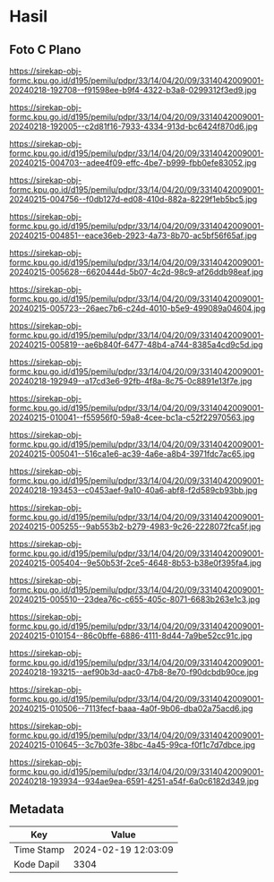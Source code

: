 # Hasil

## Foto C Plano

https://sirekap-obj-formc.kpu.go.id/d195/pemilu/pdpr/33/14/04/20/09/3314042009001-20240218-192708--f91598ee-b9f4-4322-b3a8-0299312f3ed9.jpg

https://sirekap-obj-formc.kpu.go.id/d195/pemilu/pdpr/33/14/04/20/09/3314042009001-20240218-192005--c2d81f16-7933-4334-913d-bc6424f870d6.jpg

https://sirekap-obj-formc.kpu.go.id/d195/pemilu/pdpr/33/14/04/20/09/3314042009001-20240215-004703--adee4f09-effc-4be7-b999-fbb0efe83052.jpg

https://sirekap-obj-formc.kpu.go.id/d195/pemilu/pdpr/33/14/04/20/09/3314042009001-20240215-004756--f0db127d-ed08-410d-882a-8229f1eb5bc5.jpg

https://sirekap-obj-formc.kpu.go.id/d195/pemilu/pdpr/33/14/04/20/09/3314042009001-20240215-004851--eace36eb-2923-4a73-8b70-ac5bf56f65af.jpg

https://sirekap-obj-formc.kpu.go.id/d195/pemilu/pdpr/33/14/04/20/09/3314042009001-20240215-005628--6620444d-5b07-4c2d-98c9-af26ddb98eaf.jpg

https://sirekap-obj-formc.kpu.go.id/d195/pemilu/pdpr/33/14/04/20/09/3314042009001-20240215-005723--26aec7b6-c24d-4010-b5e9-499089a04604.jpg

https://sirekap-obj-formc.kpu.go.id/d195/pemilu/pdpr/33/14/04/20/09/3314042009001-20240215-005819--ae6b840f-6477-48b4-a744-8385a4cd9c5d.jpg

https://sirekap-obj-formc.kpu.go.id/d195/pemilu/pdpr/33/14/04/20/09/3314042009001-20240218-192949--a17cd3e6-92fb-4f8a-8c75-0c8891e13f7e.jpg

https://sirekap-obj-formc.kpu.go.id/d195/pemilu/pdpr/33/14/04/20/09/3314042009001-20240215-010041--f55956f0-59a8-4cee-bc1a-c52f22970563.jpg

https://sirekap-obj-formc.kpu.go.id/d195/pemilu/pdpr/33/14/04/20/09/3314042009001-20240215-005041--516ca1e6-ac39-4a6e-a8b4-3971fdc7ac65.jpg

https://sirekap-obj-formc.kpu.go.id/d195/pemilu/pdpr/33/14/04/20/09/3314042009001-20240218-193453--c0453aef-9a10-40a6-abf8-f2d589cb93bb.jpg

https://sirekap-obj-formc.kpu.go.id/d195/pemilu/pdpr/33/14/04/20/09/3314042009001-20240215-005255--9ab553b2-b279-4983-9c26-2228072fca5f.jpg

https://sirekap-obj-formc.kpu.go.id/d195/pemilu/pdpr/33/14/04/20/09/3314042009001-20240215-005404--9e50b53f-2ce5-4648-8b53-b38e0f395fa4.jpg

https://sirekap-obj-formc.kpu.go.id/d195/pemilu/pdpr/33/14/04/20/09/3314042009001-20240215-005510--23dea76c-c655-405c-8071-6683b263e1c3.jpg

https://sirekap-obj-formc.kpu.go.id/d195/pemilu/pdpr/33/14/04/20/09/3314042009001-20240215-010154--86c0bffe-6886-4111-8d44-7a9be52cc91c.jpg

https://sirekap-obj-formc.kpu.go.id/d195/pemilu/pdpr/33/14/04/20/09/3314042009001-20240218-193215--aef90b3d-aac0-47b8-8e70-f90dcbdb90ce.jpg

https://sirekap-obj-formc.kpu.go.id/d195/pemilu/pdpr/33/14/04/20/09/3314042009001-20240215-010506--7113fecf-baaa-4a0f-9b06-dba02a75acd6.jpg

https://sirekap-obj-formc.kpu.go.id/d195/pemilu/pdpr/33/14/04/20/09/3314042009001-20240215-010645--3c7b03fe-38bc-4a45-99ca-f0f1c7d7dbce.jpg

https://sirekap-obj-formc.kpu.go.id/d195/pemilu/pdpr/33/14/04/20/09/3314042009001-20240218-193934--934ae9ea-6591-4251-a54f-6a0c6182d349.jpg


## Metadata

| Key        | Value               |
| ---------- | ------------------- |
| Time Stamp | 2024-02-19 12:03:09 |
| Kode Dapil | 3304                |



